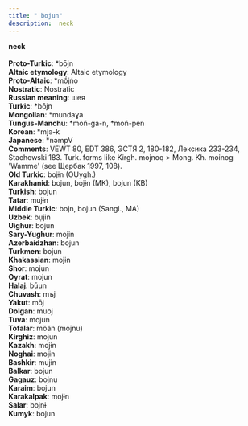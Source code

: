 ```yaml
---
title: " bojun"
description:  neck
---
```

<p data-pagefind-weight="0.5">
<strong> neck</strong><br><br>
<strong>Proto-Turkic</strong>:  *bōjn<br>
<strong>Altaic etymology</strong>:  Altaic etymology<br>
<strong> Proto-Altaic</strong>:  *mṓjńo<br>
<strong>Nostratic</strong>:  Nostratic<br>
<strong>Russian meaning</strong>:  шея<br>
<strong>Turkic</strong>:  *bōjn<br>
<strong>Mongolian</strong>:  *mundaɣa<br>
<strong>Tungus-Manchu</strong>:  *moń-ga-n, *moń-pen<br>
<strong>Korean</strong>:  *mjǝ-k<br>
<strong>Japanese</strong>:  *nǝmpV<br>
<strong>Comments</strong>:  VEWT 80, EDT 386, ЭСТЯ 2, 180-182, Лексика 233-234, Stachowski 183. Turk. forms like Kirgh. mojnoq > Mong. Kh. moinog 'Wamme' (see Щербак 1997, 108).<br>
<strong>Old Turkic</strong>:  bojɨn (OUygh.)<br>
<strong>Karakhanid</strong>:  bojun, bojɨn (MK), bojun (KB)<br>
<strong>Turkish</strong>:  bojun<br>
<strong>Tatar</strong>:  mujɨn<br>
<strong>Middle Turkic</strong>:  bojn, bojun (Sangl., MA)<br>
<strong>Uzbek</strong>:  bụjin<br>
<strong>Uighur</strong>:  bojun<br>
<strong>Sary-Yughur</strong>:  mojin<br>
<strong>Azerbaidzhan</strong>:  bojun<br>
<strong>Turkmen</strong>:  bojun<br>
<strong>Khakassian</strong>:  mojɨn<br>
<strong>Shor</strong>:  mojun<br>
<strong>Oyrat</strong>:  mojun<br>
<strong>Halaj</strong>:  būun<br>
<strong>Chuvash</strong>:  mъj<br>
<strong>Yakut</strong>:  mōj<br>
<strong>Dolgan</strong>:  muoj<br>
<strong>Tuva</strong>:  mojun<br>
<strong>Tofalar</strong>:  möän (mojnu)<br>
<strong>Kirghiz</strong>:  mojun<br>
<strong>Kazakh</strong>:  mojɨn<br>
<strong>Noghai</strong>:  mojɨn<br>
<strong>Bashkir</strong>:  mujɨn<br>
<strong>Balkar</strong>:  bojun<br>
<strong>Gagauz</strong>:  bojnu<br>
<strong>Karaim</strong>:  bojun<br>
<strong>Karakalpak</strong>:  mojɨn<br>
<strong>Salar</strong>:  bojnɨ<br>
<strong>Kumyk</strong>:  bojun<br>

</p>
